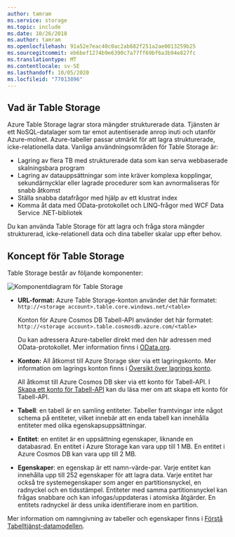 ```yaml
---
author: tamram
ms.service: storage
ms.topic: include
ms.date: 10/26/2018
ms.author: tamram
ms.openlocfilehash: 91a52e7eac40c0ac2ab682f251a2ae0013259b25
ms.sourcegitcommit: eb6bef1274b9e6390c7a77ff69bf6a3b94e827fc
ms.translationtype: MT
ms.contentlocale: sv-SE
ms.lasthandoff: 10/05/2020
ms.locfileid: "77013896"
---
```

## <a name="what-is-table-storage"></a>Vad är Table Storage
Azure Table Storage lagrar stora mängder strukturerade data. Tjänsten är ett NoSQL-datalager som tar emot autentiserade anrop inuti och utanför Azure-molnet. Azure-tabeller passar utmärkt för att lagra strukturerade, icke-relationella data. Vanliga användningsområden för Table Storage är:

* Lagring av flera TB med strukturerade data som kan serva webbaserade skalningsbara program
* Lagring av datauppsättningar som inte kräver komplexa kopplingar, sekundärnycklar eller lagrade procedurer som kan avnormaliseras för snabb åtkomst
* Ställa snabba datafrågor med hjälp av ett klustrat index
* Komma åt data med OData-protokollet och LINQ-frågor med WCF Data Service .NET-bibliotek

Du kan använda Table Storage för att lagra och fråga stora mängder strukturerad, icke-relationell data och dina tabeller skalar upp efter behov.

## <a name="table-storage-concepts"></a>Koncept för Table Storage
Table Storage består av följande komponenter:

![Komponentdiagram för Table Storage][Table1]

* **URL-format:** Azure Table Storage-konton använder det här formatet: `http://<storage account>.table.core.windows.net/<table>`

  Konton för Azure Cosmos DB Tabell-API använder det här formatet: `http://<storage account>.table.cosmosdb.azure.com/<table>`  

  Du kan adressera Azure-tabeller direkt med den här adressen med OData-protokollet. Mer information finns i [OData.org][OData.org].
* **Konton:** All åtkomst till Azure Storage sker via ett lagringskonto. Mer information om lagrings konton finns i [Översikt över lagrings konto](../articles/storage/common/storage-account-overview.md).

    All åtkomst till Azure Cosmos DB sker via ett konto för Tabell-API. I [Skapa ett konto för Tabell-API](../articles/cosmos-db/create-table-dotnet.md#create-a-database-account) kan du läsa mer om att skapa ett konto för Tabell-API.
* **Tabell**: en tabell är en samling entiteter. Tabeller framtvingar inte något schema på entiteter, vilket innebär att en enda tabell kan innehålla entiteter med olika egenskapsuppsättningar.  
* **Entitet**: en entitet är en uppsättning egenskaper, liknande en databasrad. En entitet i Azure Storage kan vara upp till 1 MB. En entitet i Azure Cosmos DB kan vara upp till 2 MB.
* **Egenskaper**: en egenskap är ett namn-värde-par. Varje entitet kan innehålla upp till 252 egenskaper för att lagra data. Varje entitet har också tre systemegenskaper som anger en partitionsnyckel, en radnyckel och en tidsstämpel. Entiteter med samma partitionsnyckel kan frågas snabbare och kan infogas/uppdateras i atomiska åtgärder. En entitets radnyckel är dess unika identifierare inom en partition.

Mer information om namngivning av tabeller och egenskaper finns i [Förstå Tabelltjänst-datamodellen](/rest/api/storageservices/Understanding-the-Table-Service-Data-Model).

[Table1]: ./media/storage-table-concepts-include/table1.png
[OData.org]: http://www.odata.org/
